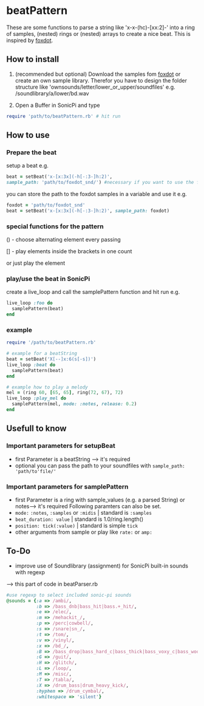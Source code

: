 # beatPattern

These are some functions to parse a string like 'x-x-(hc)-[xx:2]-' into a ring of samples, (nested) rings or (nested) arrays to create a nice beat. This is inspired by [foxdot](https://github.com/Qirky/FoxDot).

## How to install
1. (recommended but optional) Download the samples fom [foxdot](https://github.com/Qirky/FoxDot/tree/master/FoxDot/snd) or
create an own sample library. Therefor you have to design the folder structure like 'ownsounds/letter/lower_or_upper/soundfiles' e.g. /soundlibrary/a/lower/bd.wav

2. Open a Buffer in SonicPi and type
```ruby
require 'path/to/beatPattern.rb' # hit run
```

## How to use
### Prepare the beat

setup a beat e.g.
```ruby
beat = setBeat('x-[x:3x](-h[-:3-]h:2)',
sample_path: 'path/to/foxdot_snd/') #necessary if you want to use the foxdot samples
```
you can store the path to the foxdot samples in a variable and use it e.g.
```ruby
foxdot = 'path/to/foxdot_snd'
beat = setBeat('x-[x:3x](-h[-:3-]h:2)', sample_path: foxdot)
```

### special functions for the pattern
() - choose alternating element every passing

[] - play elements inside the brackets in one count

or just play the element

### play/use the beat in SonicPi

create a live_loop and call the samplePattern function and hit run e.g.
```ruby
live_loop :foo do
  samplePattern(beat)
end
```

### example
```ruby
require '/path/to/beatPattern.rb'

# example for a beatString
beat = setBeat('X[--]x:6(s[-s])')
live_loop :beat do
  samplePattern(beat)
end

# example how to play a melody
mel = (ring 60, [65, 65], ring(72, 67), 72)
live_loop :play_mel do
  samplePattern(mel, mode: :notes, release: 0.2)
end
```

## Usefull to know
### Important parameters for setupBeat
* first Parameter is a beatString --> it's required
* optional you can pass the path to your soundfiles with `sample_path: 'path/to'file/'`

### Important parameters for samplePattern
* first Parameter is a ring with sample_values (e.g. a parsed String) or notes--> it's required
Following paramters can also be set.
* `mode:` `:notes`, `:samples` or `:midis` | standard is `:samples`
* `beat_duration: value` | standard is 1.0/ring.length()
* `position: tick(:value)` | standard is simple `tick`
* other arguments from sample or play like `rate:` or `amp:`

## To-Do
* improve use of Soundlibrary (assignment) for SonicPi built-in sounds with regexp

--> this part of code in beatParser.rb
```ruby
#use regexp to select included sonic-pi sounds
@sounds = {:a => /ambi/,
           :b => /bass_dnb|bass_hit|bass.+_hit/,
           :e => /elec/,
           :m => /mehackit_/,
           :p => /perc|cowbell/,
           :s => /snare|sn_/,
           :t => /tom/,
           :v => /vinyl/,
           :x => /bd_/,
           :B => /bass_drop|bass_hard_c|bass_thick|bass_voxy_c|bass_woodsy/,
           :G => /guit/,
           :H => /glitch/,
           :L => /loop/,
           :M => /misc/,
           :T => /tabla/,
           :X => /drum_bass|drum_heavy_kick/,
           :hyphen => /drum_cymbal/,
           :whitespace => 'silent'}
```
